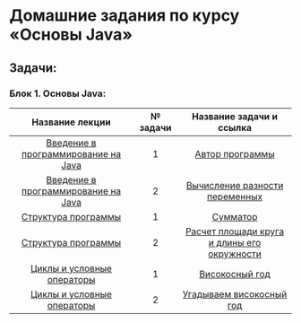 # **Домашние задания по курсу «Основы Java»**
## **Задачи**:
### **Блок 1. Основы Java:**
| Название лекции | № задачи | Название задачи и ссылка |
|:---------------:|:--------:|:------------------------:|
|[Введение в программирование на Java](https://github.com/netology-code/java-homeworks/tree/master/introduction)|1|[Автор программы](https://github.com/kotamadeo/JavaBasis/tree/1.1.1.Author)|
|[Введение в программирование на Java](https://github.com/netology-code/java-homeworks/tree/master/introduction)|2|[Вычисление разности переменных](https://github.com/kotamadeo/JavaBasis/tree/1.1.2.Subtract)|
|[Структура программы](https://github.com/netology-code/java-homeworks/tree/master/program-structure)|1|[Сумматор](https://github.com/kotamadeo/JavaBasis/tree/1.2.1.Adder)|
|[Структура программы](https://github.com/netology-code/java-homeworks/tree/master/program-structure)|2|[Расчет площади круга и длины его окружности](https://github.com/kotamadeo/JavaBasis/tree/1.2.2.Area)|
|[Циклы и условные операторы](https://github.com/netology-code/java-homeworks/blob/master/conditional-statements-cycles/README.md)|1|[Високосный год](https://github.com/kotamadeo/JavaBasis/tree/1.3.1.Leap)|
|[Циклы и условные операторы](https://github.com/netology-code/java-homeworks/blob/master/conditional-statements-cycles/README.md)|2|[Угадываем високосный год](https://github.com/kotamadeo/JavaBasis/tree/1.3.2.LeapGuess)|


